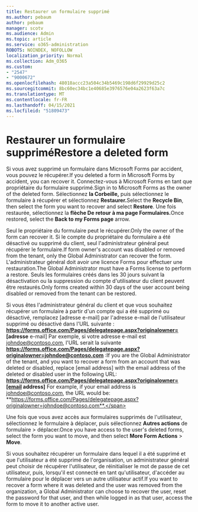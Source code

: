 ```yaml
---
title: Restaurer un formulaire supprimé
ms.author: pebaum
author: pebaum
manager: scotv
ms.audience: Admin
ms.topic: article
ms.service: o365-administration
ROBOTS: NOINDEX, NOFOLLOW
localization_priority: Normal
ms.collection: Adm_O365
ms.custom:
- "2547"
- "9000672"
ms.openlocfilehash: 48018accc23a504c34b5469c198d6f29929d25c2
ms.sourcegitcommit: 8bc60ec34bc1e40685e3976576e04a2623f63a7c
ms.translationtype: MT
ms.contentlocale: fr-FR
ms.lasthandoff: 04/15/2021
ms.locfileid: "51809473"
---
```

# <a name="restore-a-deleted-form"></a><span data-ttu-id="cd3ab-102">Restaurer un formulaire supprimé</span><span class="sxs-lookup"><span data-stu-id="cd3ab-102">Restore a deleted form</span></span>

<span data-ttu-id="cd3ab-103">Si vous avez supprimé un formulaire dans Microsoft Forms par accident, vous pouvez le récupérer.</span><span class="sxs-lookup"><span data-stu-id="cd3ab-103">If you deleted a form in Microsoft Forms by accident, you can recover it.</span></span> <span data-ttu-id="cd3ab-104">Connectez-vous à Microsoft Forms en tant que propriétaire du formulaire supprimé.</span><span class="sxs-lookup"><span data-stu-id="cd3ab-104">Sign in to Microsoft Forms as the owner of the deleted form.</span></span> <span data-ttu-id="cd3ab-105">Sélectionnez **la Corbeille,** puis sélectionnez le formulaire à récupérer et sélectionnez **Restaurer.**</span><span class="sxs-lookup"><span data-stu-id="cd3ab-105">Select the **Recycle Bin**, then select the form you want to recover and select **Restore**.</span></span> <span data-ttu-id="cd3ab-106">Une fois restaurée, sélectionnez la **flèche De retour à ma page Formulaires.**</span><span class="sxs-lookup"><span data-stu-id="cd3ab-106">Once restored, select the **Back to my Forms page** arrow.</span></span>

<span data-ttu-id="cd3ab-107">Seul le propriétaire du formulaire peut le récupérer.</span><span class="sxs-lookup"><span data-stu-id="cd3ab-107">Only the owner of the form can recover it.</span></span> <span data-ttu-id="cd3ab-108">Si le compte du propriétaire du formulaire a été désactivé ou supprimé du client, seul l'administrateur général peut récupérer le formulaire.</span><span class="sxs-lookup"><span data-stu-id="cd3ab-108">If form owner's account was disabled or removed from the tenant, only the Global Administrator can recover the form.</span></span> <span data-ttu-id="cd3ab-109">L'administrateur général doit avoir une licence Forms pour effectuer une restauration.</span><span class="sxs-lookup"><span data-stu-id="cd3ab-109">The Global Administrator must have a Forms license to perform a restore.</span></span> <span data-ttu-id="cd3ab-110">Seuls les formulaires créés dans les 30 jours suivant la désactivation ou la suppression du compte d'utilisateur du client peuvent être restaurés.</span><span class="sxs-lookup"><span data-stu-id="cd3ab-110">Only forms created within 30 days of the user account being disabled or removed from the tenant can be restored.</span></span>

<span data-ttu-id="cd3ab-111">Si vous êtes l'administrateur général du client et que vous souhaitez récupérer un formulaire à partir d'un compte qui a été supprimé ou désactivé, remplacez [adresse e-mail] par l'adresse e-mail de l'utilisateur supprimé ou désactivé dans l'URL suivante : **https://forms.office.com/Pages/delegatepage.aspx?originalowner= [adresse** e-mail] Par exemple, si votre adresse e-mail est johndoe@contoso.com, l'URL serait la suivante **https://forms.office.com/Pages/delegatepage.aspx?originalowner=johndoe@contoso.com** :</span><span class="sxs-lookup"><span data-stu-id="cd3ab-111">If you are the Global Administrator of the tenant, and you want to recover a form from an account that was deleted or disabled, replace [email address] with the email address of the deleted or disabled user in the following URL: **https://forms.office.com/Pages/delegatepage.aspx?originalowner=[email address]** For example, if your email address is johndoe@contoso.com, the URL would be: **https://forms.office.com/Pages/delegatepage.aspx?originalowner=johndoe@contoso.com**.</span></span> 

<span data-ttu-id="cd3ab-112">Une fois que vous avez accès aux formulaires supprimés de l'utilisateur, sélectionnez le formulaire à déplacer, puis sélectionnez **Autres actions** de formulaire  >  déplacer.</span><span class="sxs-lookup"><span data-stu-id="cd3ab-112">Once you have access to the user's deleted forms, select the form you want to move, and then select **More Form Actions** > **Move**.</span></span>

<span data-ttu-id="cd3ab-113">Si vous souhaitez récupérer un formulaire dans lequel il a été supprimé et que l'utilisateur a été supprimé de l'organisation, un administrateur général peut choisir de récupérer l'utilisateur, de réinitialiser le mot de passe de cet utilisateur, puis, lorsqu'il est connecté en tant qu'utilisateur, d'accéder au formulaire pour le déplacer vers un autre utilisateur actif.</span><span class="sxs-lookup"><span data-stu-id="cd3ab-113">If you want to recover a form where it was deleted and the user was removed from the organization, a Global Administrator can choose to recover the user, reset the password for that user, and then while logged in as that user, access the form to move it to another active user.</span></span> 